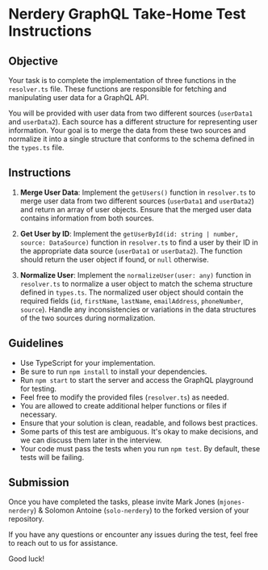 # Nerdery GraphQL Take-Home Test Instructions

## Objective

Your task is to complete the implementation of three functions in the `resolver.ts` file. These functions are responsible for fetching and manipulating user data for a GraphQL API.

You will be provided with user data from two different sources (`userData1` and `userData2`). Each source has a different structure for representing user information. Your goal is to merge the data from these two sources and normalize it into a single structure that conforms to the schema defined in the `types.ts` file.

## Instructions

1. **Merge User Data**: Implement the `getUsers()` function in `resolver.ts` to merge user data from two different sources (`userData1` and `userData2`) and return an array of user objects. Ensure that the merged user data contains information from both sources.

2. **Get User by ID**: Implement the `getUserById(id: string | number, source: DataSource)` function in `resolver.ts` to find a user by their ID in the appropriate data source (`userData1` or `userData2`). The function should return the user object if found, or `null` otherwise.

3. **Normalize User**: Implement the `normalizeUser(user: any)` function in `resolver.ts` to normalize a user object to match the schema structure defined in `types.ts`. The normalized user object should contain the required fields (`id`, `firstName`, `lastName`, `emailAddress`, `phoneNumber`, `source`). Handle any inconsistencies or variations in the data structures of the two sources during normalization.

## Guidelines

- Use TypeScript for your implementation.
- Be sure to run `npm install` to install your dependencies.
- Run `npm start` to start the server and access the GraphQL playground for testing.
- Feel free to modify the provided files (`resolver.ts`) as needed.
- You are allowed to create additional helper functions or files if necessary.
- Ensure that your solution is clean, readable, and follows best practices.
- Some parts of this test are ambiguous. It's okay to make decisions, and we can discuss them later in the interview.
- Your code must pass the tests when you run `npm test`. By default, these tests will be failing.

## Submission

Once you have completed the tasks, please invite Mark Jones (`mjones-nerdery`) & Solomon Antoine (`solo-nerdery`) to the forked version of your repository.

If you have any questions or encounter any issues during the test, feel free to reach out to us for assistance.

Good luck!
